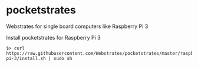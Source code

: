 # pocketstrates
Webstrates for single board computers like Raspberry Pi 3

Install pocketstrates for Raspberry Pi 3

```
$> curl https://raw.githubusercontent.com/Webstrates/pocketstrates/master/raspberry-pi-3/install.sh | sudo sh
```
